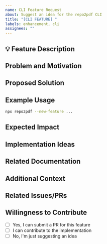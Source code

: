 ```yaml
---
name: CLI Feature Request
about: Suggest an idea for the repo2pdf CLI
title: "[CLI FEATURE] "
labels: enhancement, cli
assignees: ""
---
```


## 💡 Feature Description

<!-- Provide a clear and concise description of the feature you'd like to see in the CLI.
     What problem does it solve? How would it work? -->

## Problem and Motivation

<!-- Describe the problem you're trying to solve or the limitation you're facing with the current CLI.
     Why is this feature important? What use cases does it address? -->

## Proposed Solution

<!-- Describe your proposed solution and how it addresses the problem.
     Be as specific as possible about how you envision this feature working. -->

## Example Usage

<!-- Provide an example of how the new feature would be used in the CLI.
     Show the command(s) and expected output if applicable. -->

```bash
npx repo2pdf --new-feature ...
```

## Expected Impact

<!-- Describe the expected impact of this feature on the CLI's functionality and user experience.
     How will it improve the tool? Who will benefit from this feature? -->

## Implementation Ideas

<!-- If you have any ideas on how this feature could be implemented, share them here.
     This could include technical details, potential challenges, or integration points. -->

## Related Documentation

<!-- If this feature requires documentation changes, describe them here.
     What new documentation would be needed? What existing docs would need updates? -->

## Additional Context

<!-- Add any other context, use cases, or benefits of this CLI feature here.
     Include any relevant background information or links to related issues. -->

## Related Issues/PRs

<!-- Link any related issues or pull requests.
     Use the format #123 to link to other issues or PRs. -->

## Willingness to Contribute

<!-- Are you willing to submit a PR for this feature? Choose one of the following: -->

- [ ] Yes, I can submit a PR for this feature
- [ ] I can contribute to the implementation
- [ ] No, I'm just suggesting an idea
